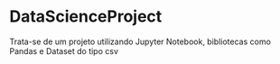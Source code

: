 # DataScienceProject
Trata-se de um projeto utilizando Jupyter Notebook, bibliotecas como Pandas e Dataset do tipo csv
